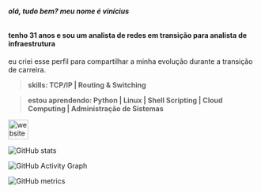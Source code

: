 ###### **olá, tudo bem? meu nome é vinícius**
#### tenho 31 anos e sou um analista de redes em transição para analista de infraestrutura

eu criei esse perfil para compartilhar a minha evolução durante a transição de carreira.

> **skills: TCP/IP | Routing & Switching**

> **estou aprendendo: Python | Linux | Shell Scripting | Cloud Computing | Administração de Sistemas**


[<img src='https://img.icons8.com/color/452/linktree.png' alt='website' height='40'>](https://linktr.ee/vinicius_blkit)  

![GitHub stats](https://github-readme-stats.vercel.app/api?username=vinicius-blkIT&show_icons=true)  

![GitHub Activity Graph](https://activity-graph.herokuapp.com/graph?username=vinicius-blkIT)  

![GitHub metrics](https://metrics.lecoq.io/vinicius-blkIT)  


